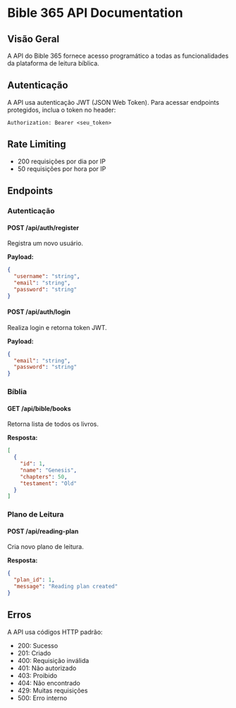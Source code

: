 # Bible 365 API Documentation

## Visão Geral

A API do Bible 365 fornece acesso programático a todas as funcionalidades da plataforma de leitura bíblica.

## Autenticação

A API usa autenticação JWT (JSON Web Token). Para acessar endpoints protegidos, inclua o token no header:

```
Authorization: Bearer <seu_token>
```

## Rate Limiting

- 200 requisições por dia por IP
- 50 requisições por hora por IP

## Endpoints

### Autenticação

#### POST /api/auth/register
Registra um novo usuário.

**Payload:**
```json
{
  "username": "string",
  "email": "string",
  "password": "string"
}
```

#### POST /api/auth/login
Realiza login e retorna token JWT.

**Payload:**
```json
{
  "email": "string",
  "password": "string"
}
```

### Bíblia

#### GET /api/bible/books
Retorna lista de todos os livros.

**Resposta:**
```json
[
  {
    "id": 1,
    "name": "Genesis",
    "chapters": 50,
    "testament": "Old"
  }
]
```

### Plano de Leitura

#### POST /api/reading-plan
Cria novo plano de leitura.

**Resposta:**
```json
{
  "plan_id": 1,
  "message": "Reading plan created"
}
```

## Erros

A API usa códigos HTTP padrão:

- 200: Sucesso
- 201: Criado
- 400: Requisição inválida
- 401: Não autorizado
- 403: Proibido
- 404: Não encontrado
- 429: Muitas requisições
- 500: Erro interno